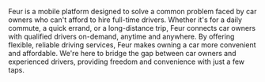 Feur is a mobile platform designed to solve a common problem faced by car owners who can't afford to hire full-time drivers. Whether it's for a daily commute, a quick errand, or a long-distance trip, Feur connects car owners with qualified drivers on-demand, anytime and anywhere. By offering flexible, reliable driving services, Feur makes owning a car more convenient and affordable. We're here to bridge the gap between car owners and experienced drivers, providing freedom and convenience with just a few taps.